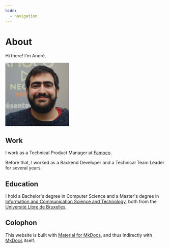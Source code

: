 ```yaml
---
hide:
  - navigation
---
```


# About

Hi there! I'm André.

![Me](images/avatar.png)

## Work

I work as a Technical Product Manager at [Famoco](http://famoco.com).

Before that, I worked as a Backend Developer and a Technical Team Leader for several years.

## Education

I hold a Bachelor's degree in Computer Science and a Master's degree in 
[Information and Communication Science and Technology](https://mastic.ulb.ac.be/), both from the
[Université Libre de Bruxelles](https://www.ulb.be/).

## Colophon

This website is built with [Material for MkDocs](https://squidfunk.github.io/mkdocs-material/), and thus
indirectly with [MkDocs](https://www.mkdocs.org/) itself.
